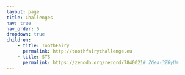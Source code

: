 ```yaml
---
layout: page
title: Challenges
nav: true
nav_order: 6
dropdown: true
children: 
    - title: ToothFairy
      permalink: http://toothfairychallenge.eu
    - title: STS
      permalink: https://zenodo.org/record/7840021#.ZGea-3ZByUm
---
```

